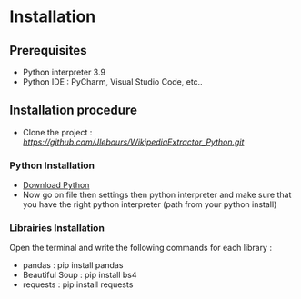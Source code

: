 # Installation

## Prerequisites

* Python interpreter 3.9
* Python IDE : PyCharm, Visual Studio Code, etc..

## Installation procedure

* Clone the project : *https://github.com/Jlebours/WikipediaExtractor_Python.git*

### Python Installation
 * [Download Python](https://www.python.org/downloads/)
 * Now go on file then settings then python interpreter and make sure that you have the right python
 interpreter (path from your python install)

### Librairies Installation
  Open the terminal and write the following commands for each library :
 * pandas : pip install pandas
 * Beautiful Soup : pip install bs4
 * requests : pip install requests

 
